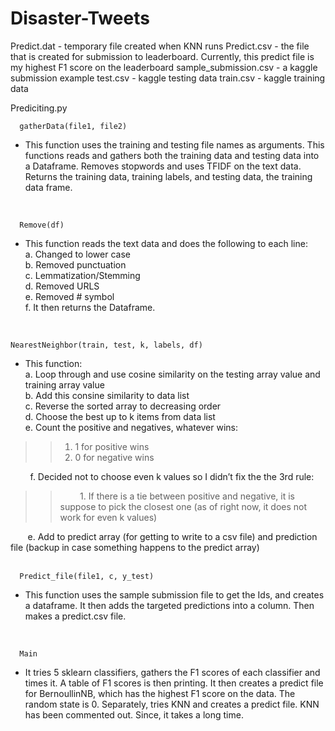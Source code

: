 # Disaster-Tweets
Predict.dat - temporary file created when KNN runs
Predict.csv - the file that is created for submission to leaderboard. Currently, this predict file is my highest F1 score on the leaderboard
sample_submission.csv - a kaggle submission example
test.csv - kaggle testing data
train.csv - kaggle training data


Prediciting.py

      gatherData(file1, file2) 
- This function uses the training and testing file names as arguments. This functions reads and gathers both the training data and testing data into a Dataframe. Removes stopwords and uses TFIDF on the text data. Returns the training data, training labels, and testing data, the training data frame. 
<br>
      
      Remove(df) 
- This function reads the text data and does the following to each line:  <br>
a.	Changed to lower case <br>
b.	Removed punctuation <br>
c.	Lemmatization/Stemming <br>
d.	Removed URLS <br>
e.	Removed # symbol <br>
f.  It then returns the Dataframe. <br>
<br>

    NearestNeighbor(train, test, k, labels, df) 
- This function: <br>
a.	Loop through and use cosine similarity on the testing array value and training array value <br>
b.	Add this consine similarity to data list <br>
c.	Reverse the sorted array to decreasing order <br>
d.	Choose the best up to k items from data list <br>
e.   Count the positive and negatives, whatever wins: <br>
>>1. 1 for positive wins <br>
>>2. 0 for negative wins <br>

&nbsp; &nbsp; &nbsp; &nbsp; f.  Decided not to choose even k values so I didn’t fix the the 3rd rule: <br>
>> &nbsp; &nbsp; &nbsp; &nbsp; 	1. If there is a tie between positive and negative, it is suppose to pick the closest one (as of right now, it does not work for even k values) <br>

&nbsp; &nbsp; &nbsp; &nbsp;e.	Add to predict array (for getting to write to a csv file) and prediction file (backup in case something happens to the predict array) <br>
<br>

      Predict_file(file1, c, y_test) 
- This function uses the sample submission file to get the Ids, and creates a dataframe. It then adds the targeted predictions into a column. Then makes a predict.csv file. 
<br>

      Main 
- It tries 5 sklearn classifiers, gathers the F1 scores of each classifier and times it. A table of F1 scores is then printing. It then creates a predict file for BernoullinNB, which has the highest F1 score on the data. The random state is 0. Separately, tries KNN and creates a predict file. KNN has been commented out. Since, it takes a long time. 
